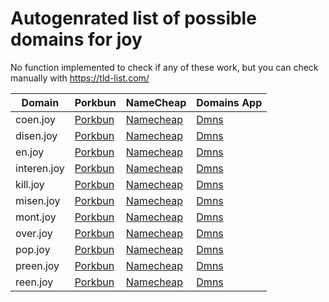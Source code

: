 # Autogenrated list of possible domains for joy

No function implemented to check if any of these work, but you can check manually with https://tld-list.com/

| Domain | Porkbun | NameCheap | Domains App |
|---|---|---|---|
| coen.joy | [Porkbun](https://porkbun.com/checkout/search?prb=e814663da1&tlds=&idnLanguage=&search=search&q=coen.joy) | [Namecheap](https://www.namecheap.com/domains/registration/results/?domain=coen.joy) | [Dmns](https://dmns.app/domains?q=coen.joy) |
| disen.joy | [Porkbun](https://porkbun.com/checkout/search?prb=e814663da1&tlds=&idnLanguage=&search=search&q=disen.joy) | [Namecheap](https://www.namecheap.com/domains/registration/results/?domain=disen.joy) | [Dmns](https://dmns.app/domains?q=disen.joy) |
| en.joy | [Porkbun](https://porkbun.com/checkout/search?prb=e814663da1&tlds=&idnLanguage=&search=search&q=en.joy) | [Namecheap](https://www.namecheap.com/domains/registration/results/?domain=en.joy) | [Dmns](https://dmns.app/domains?q=en.joy) |
| interen.joy | [Porkbun](https://porkbun.com/checkout/search?prb=e814663da1&tlds=&idnLanguage=&search=search&q=interen.joy) | [Namecheap](https://www.namecheap.com/domains/registration/results/?domain=interen.joy) | [Dmns](https://dmns.app/domains?q=interen.joy) |
| kill.joy | [Porkbun](https://porkbun.com/checkout/search?prb=e814663da1&tlds=&idnLanguage=&search=search&q=kill.joy) | [Namecheap](https://www.namecheap.com/domains/registration/results/?domain=kill.joy) | [Dmns](https://dmns.app/domains?q=kill.joy) |
| misen.joy | [Porkbun](https://porkbun.com/checkout/search?prb=e814663da1&tlds=&idnLanguage=&search=search&q=misen.joy) | [Namecheap](https://www.namecheap.com/domains/registration/results/?domain=misen.joy) | [Dmns](https://dmns.app/domains?q=misen.joy) |
| mont.joy | [Porkbun](https://porkbun.com/checkout/search?prb=e814663da1&tlds=&idnLanguage=&search=search&q=mont.joy) | [Namecheap](https://www.namecheap.com/domains/registration/results/?domain=mont.joy) | [Dmns](https://dmns.app/domains?q=mont.joy) |
| over.joy | [Porkbun](https://porkbun.com/checkout/search?prb=e814663da1&tlds=&idnLanguage=&search=search&q=over.joy) | [Namecheap](https://www.namecheap.com/domains/registration/results/?domain=over.joy) | [Dmns](https://dmns.app/domains?q=over.joy) |
| pop.joy | [Porkbun](https://porkbun.com/checkout/search?prb=e814663da1&tlds=&idnLanguage=&search=search&q=pop.joy) | [Namecheap](https://www.namecheap.com/domains/registration/results/?domain=pop.joy) | [Dmns](https://dmns.app/domains?q=pop.joy) |
| preen.joy | [Porkbun](https://porkbun.com/checkout/search?prb=e814663da1&tlds=&idnLanguage=&search=search&q=preen.joy) | [Namecheap](https://www.namecheap.com/domains/registration/results/?domain=preen.joy) | [Dmns](https://dmns.app/domains?q=preen.joy) |
| reen.joy | [Porkbun](https://porkbun.com/checkout/search?prb=e814663da1&tlds=&idnLanguage=&search=search&q=reen.joy) | [Namecheap](https://www.namecheap.com/domains/registration/results/?domain=reen.joy) | [Dmns](https://dmns.app/domains?q=reen.joy) |
